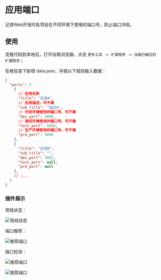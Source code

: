 # 应用端口

记录Web开发时各项目在不同环境下使用的端口号，防止端口冲突。

## 使用

克隆代码到本地后，打开谷歌浏览器，点击 `更多工具 -> 扩展程序 -> 加载已解压的扩展程序`；

在根目录下新增 data.json，并按以下规则输入数据：

```json
{
  "ports": [
    {
      // 应用名称
      "title": "应用A",
      // 应用描述，可不填
      "sub_title": "描述A",
      // 开发环境使用的端口号，可不填
      "dev_port": 3000,
      // 测试环境使用的端口号，可不填
      "test_port": 6000,
      // 生产环境使用的端口号，可不填
      "prd_port": 8000
    },
    {
      "title": "应用B",
      "sub_title": "",
      "dev_port": 3001,
      "test_port": null,
      "prd_port": null
    },
    // ...
  ]
}
```

### 插件展示

常规状态：

![常规状态](https://i.postimg.cc/pLgQ4xCj/1.png)

端口推荐：

![推荐端口](https://i.postimg.cc/Wzb0g4NB/2.png)

端口检测：

![推荐端口](https://i.postimg.cc/j5THqXGd/3.png)

![推荐端口](https://i.postimg.cc/bJRQZnh0/4.png)
